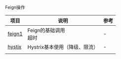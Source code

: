 Feign操作

| 项目                                 | 说明                          | 参考 |
| ------------------------------------ | ----------------------------- | ---- |
| [feign1](Excercise/micoserve/feign1) | Feign的基础调用<br>超时       | -    |
| [hystix](Excercise/micoserve/hystix) | Hystrix基本使用（降级、限流） | -    |
|                                      |                               |      |

